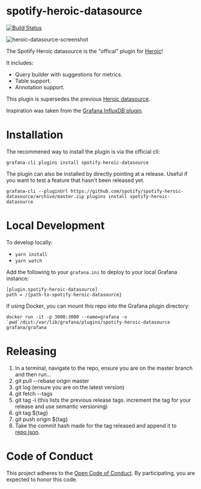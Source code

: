 # spotify-heroic-datasource

[![Build Status](https://travis-ci.org/spotify/spotify-heroic-datasource.svg?branch=master)](https://travis-ci.org/spotify/spotify-heroic-datasource)

![heroic-datasource-screenshot](https://github.com/spotify/spotify-heroic-datasource/raw/master/heroic-datasource-screenshot.png "Heroic Datasource Plugin")

The Spotify Heroic datasource is the "offical" plugin for [Heroic](https://github.com/spotify/heroic)!

It includes:
* Query builder with suggestions for metrics.
* Table support.
* Annotation support.


This plugin is supersedes the previous [Heroic datasource](https://github.com/udoprog/udoprog-heroic-datasource).

Inspiration was taken from the [Grafana InfluxDB plugin](https://github.com/grafana/grafana/tree/master/public/app/plugins/datasource/influxdb).


# Installation

The recommened way to install the plugin is via the official cli:

`grafana-cli plugins install spotify-heroic-datasource`


The plugin can also be installed by directly pointing at a release. Useful if you want to test a feature that hasn't been released yet.

`grafana-cli --pluginUrl https://github.com/spotify/spotify-heroic-datasource/archive/master.zip plugins install spotify-heroic-datasource`


# Local Development

To develop locally:
- `yarn install`
- `yarn watch`

Add the following to your `grafana.ini` to deploy to your local Grafana instance:
```
[plugin.spotify-heroic-datasource]
path = /{path-to-spotify-heroic-datasource}
```

If using Docker, you can mount this repo into the Grafana plugin directory:

```
docker run -it -p 3000:3000 --name=grafana -v `pwd`/dist:/var/lib/grafana/plugins/spotify-heroic-datasource grafana/grafana
```


# Releasing


1. In a terminal, navigate to the repo, ensure you are on the master branch and then run...
1. git pull --rebase origin master
1. git log (ensure you are on the latest version)
1. git fetch --tags
1. git tag -l (this lists the previous release tags. increment the tag for your release and use semantic versioning)
1. git tag ${tag}
1. git push origin ${tag}
1. Take the commit hash made for the tag released and append it to [repo.json](https://github.com/grafana/grafana-plugin-repository/blob/master/repo.json).



# Code of Conduct

This project adheres to the [Open Code of Conduct][code-of-conduct]. By participating, you are expected to honor this code.

[code-of-conduct]: https://github.com/spotify/code-of-conduct/blob/master/code-of-conduct.md
